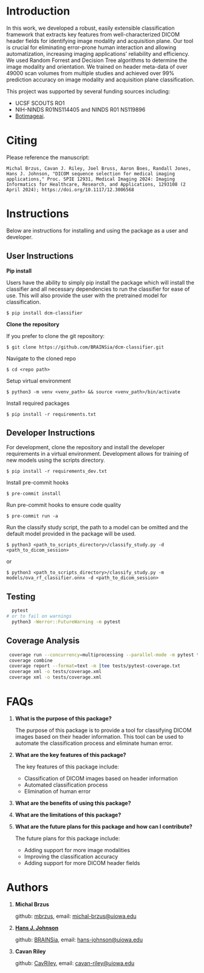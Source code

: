 # Introduction

In this work, we developed a robust, easily extensible classification framework that extracts key features from well-characterized DICOM header fields for identifying image modality and acquisition plane. Our tool is crucial for eliminating error-prone human interaction and allowing automatization, increasing imaging applications' reliability and efficiency. We used Random Forrest and Decision Tree algorithms to determine the image modality and orientation. We trained on header meta-data of over 49000 scan volumes from multiple studies and achieved over 99% prediction accuracy on image modality and acquisition plane classification.

This project was supported by several funding sources including:

 - UCSF SCOUTS RO1
 - NIH-NINDS R01NS114405 and NINDS R01 NS119896
 - [Botimageai](https://www.botimageai.com/).

# Citing
Please reference the manuscript:

`Michal Brzus, Cavan J. Riley, Joel Bruss, Aaron Boes, Randall Jones, Hans J. Johnson, "DICOM sequence selection for medical imaging applications," Proc. SPIE 12931, Medical Imaging 2024: Imaging Informatics for Healthcare, Research, and Applications, 1293108 (2 April 2024); https://doi.org/10.1117/12.3006568`

# Instructions

Below are instructions for installing and using the package as a user and developer.

## User Instructions

**Pip install**

Users have the ability to simply pip install the package which will install the classifier and all necessary dependencies to run the classifier for ease of use. This will also provide the user with the pretrained model for classification.

`$ pip install dcm-classifier`

**Clone the repository**

If you prefer to clone the git repository:

`$ git clone https://github.com/BRAINSia/dcm-classifier.git`

Navigate to the cloned repo

`$ cd <repo path>`

Setup virtual environment

`$ python3 -m venv <venv_path> && source <venv_path>/bin/activate`

Install required packages

`$ pip install -r requirements.txt`

## Developer Instructions

For development, clone the repository and install the developer requirements in a virtual environment. Development allows for training of new models using the scripts directory.

`$ pip install -r requirements_dev.txt`

Install pre-commit hooks

`$ pre-commit install`

Run pre-commit hooks to ensure code quality

`$ pre-commit run -a`

Run the classify study script, the path to a model can be omitted and the default model provided in the package will be used.

`$ python3 <path_to_scripts_directory>/classify_study.py -d <path_to_dicom_session>`

or

`$ python3 <path_to_scripts_directory>/classify_study.py -m models/ova_rf_classifier.onnx -d <path_to_dicom_session>`

## Testing
```bash
  pytest
# or to fail on warnings
  python3 -Werror::FutureWarning -m pytest
```
## Coverage Analysis
```bash
 coverage run --concurrency=multiprocessing --parallel-mode -m pytest tests --junitxml=tests/pytest.xml
 coverage combine
 coverage report --format=text -m |tee tests/pytest-coverage.txt
 coverage xml -o tests/coverage.xml
 coverage xml -o tests/coverage.xml
```

# FAQs

1. **What is the purpose of this package?**

    The purpose of this package is to provide a tool for classifying DICOM images based on their header information. This tool can be used to automate the classification process and eliminate human error.


2. **What are the key features of this package?**

    The key features of this package include:
    - Classification of DICOM images based on header information
    - Automated classification process
    - Elimination of human error


3. **What are the benefits of using this package?**


4. **What are the limitations of this package?**


5. **What are the future plans for this package and how can I contribute?**

    The future plans for this package include:
    - Adding support for more image modalities
    - Improving the classification accuracy
    - Adding support for more DICOM header fields

# Authors

1. **Michal Brzus**

    github: [mbrzus](https://github.com/mbrzus), email: michal-brzus@uiowa.edu

2. [**Hans J. Johnson**](https://engineering.uiowa.edu/people/hans-johnson)

    github: [BRAINSia](https://github.com/BRAINSia), email: hans-johnson@uiowa.edu

3. **Cavan Riley**

    github: [CavRiley](https://github.com/CavRiley), email: cavan-riley@uiowa.edu
